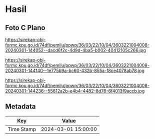 # Hasil

## Foto C Plano

https://sirekap-obj-formc.kpu.go.id/74df/pemilu/ppwp/36/03/22/10/04/3603221004008-20240301-144052--dacd6f2c-4d9d-4ba5-b002-40412105c266.jpg

https://sirekap-obj-formc.kpu.go.id/74df/pemilu/ppwp/36/03/22/10/04/3603221004008-20240301-144140--1e775b9a-bc60-432b-855a-f8ce4078ab78.jpg

https://sirekap-obj-formc.kpu.go.id/74df/pemilu/ppwp/36/03/22/10/04/3603221004008-20240301-144236--55812a2b-e4b4-4482-8d76-6f4013f9accb.jpg


## Metadata

| Key        | Value               |
| ---------- | ------------------- |
| Time Stamp | 2024-03-01 15:00:00 |



